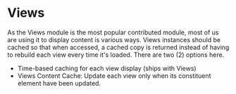 # Views

As the Views module is the most popular contributed module, most of us are using it to display content is various ways. Views instances should be cached so that when accessed, a cached copy is returned instead of having to rebuild each view every time it's loaded. There are two (2) options here.

* Time-based caching for each view display (ships with Views)
* Views Content Cache: Update each view only when its constituent element have been updated.